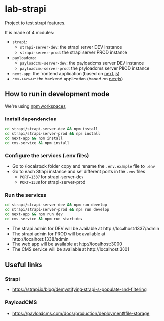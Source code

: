 # lab-strapi

Project to test [strapi](https://strapi.io/) features.

It is made of 4 modules:

- `strapi`:
  - `strapi-server-dev`: the strapi server DEV instance
  - `strapi-server-prod`: the strapi server PROD instance
- `payloadcms`:
  - `payloadcms-server-dev`: the payloadcms server DEV instance
  - `payloadcms-server-prod`: the payloadcms server PROD instance
- `next-app`: the frontend application (based on [next.js](https://nextjs.org/))
- `cms-server`: the backend application (based on [nestjs](https://nestjs.com/))

## How to run in development mode

We're using [npm workspaces](https://docs.npmjs.com/cli/v9/using-npm/workspaces)

### Install dependencies

```bash
cd strapi/strapi-server-dev && npm install
cd strapi/strapi-server-prod && npm install
cd next-app && npm install
cd cms-service && npm install
```

### Configure the services (.env files)

- Go to /localstack folder copy and rename the `.env.example` file to `.env`
- Go to each Strapi instance and set different ports in the `.env` files
  - `PORT=1337` for strapi-server-dev
  - `PORT=1338` for strapi-server-prod

### Run the services

```bash
cd strapi/strapi-server-dev && npm run develop
cd strapi/strapi-server-prod && npm run develop
cd next-app && npm run dev
cd cms-service && npm run start:dev
```

- The strapi admin for DEV will be available at http://localhost:1337/admin
- The strapi admin for PROD will be available at http://localhost:1338/admin
- The web app will be available at http://localhost:3000
- The CMS service will be available at http://localhost:3001

## Useful links

### Strapi

- https://strapi.io/blog/demystifying-strapi-s-populate-and-filtering

### PayloadCMS

- https://payloadcms.com/docs/production/deployment#file-storage
